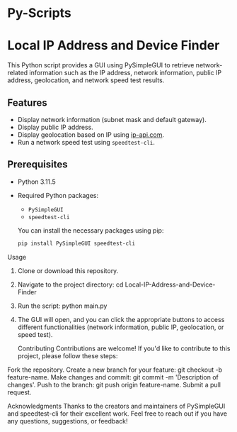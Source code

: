 # Py-Scripts
# Local IP Address and Device Finder

This Python script provides a GUI using PySimpleGUI to retrieve network-related information such as the IP address, network information, public IP address, geolocation, and network speed test results.

## Features

- Display network information (subnet mask and default gateway).
- Display public IP address.
- Display geolocation based on IP using [ip-api.com](http://ip-api.com/).
- Run a network speed test using `speedtest-cli`.

## Prerequisites

- Python 3.11.5
- Required Python packages:
  - `PySimpleGUI`
  - `speedtest-cli`

  You can install the necessary packages using pip:
  ```bash
  pip install PySimpleGUI speedtest-cli

Usage
1. Clone or download this repository.

2. Navigate to the project directory:
cd Local-IP-Address-and-Device-Finder

3. Run the script:
python main.py

4. The GUI will open, and you can click the appropriate buttons to access different functionalities (network information, public IP, geolocation, or speed test).


   Contributing
Contributions are welcome! If you'd like to contribute to this project, please follow these steps:

Fork the repository.
Create a new branch for your feature: git checkout -b feature-name.
Make changes and commit: git commit -m 'Description of changes'.
Push to the branch: git push origin feature-name.
Submit a pull request.

Acknowledgments
Thanks to the creators and maintainers of PySimpleGUI and speedtest-cli for their excellent work.
Feel free to reach out if you have any questions, suggestions, or feedback!

